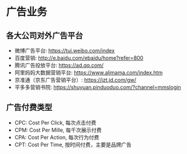 # 广告业务

## 各大公司对外广告平台

- 微博广告平台: <https://tui.weibo.com/index>
- 百度营销: <http://e.baidu.com/ebaidu/home?refer=800>
- 腾讯广告投放平台: <https://ad.qq.com/>
- 阿里妈妈大数据营销平台: <https://www.alimama.com/index.htm>
- 京准通（京东广告营销平台）: <https://jzt.jd.com/gw/>
- 平多多营销书院: <https://shuyuan.pinduoduo.com/?channel=mmslogin>


## 广告付费类型
- CPC: Cost Per Click, 每次点击付费
- CPM: Cost Per Mille, 每千次展示付费
- CPA: Cost Per Action, 每次行为付费
- CPT: Cost Per Time, 按时间付费，主要是品牌广告